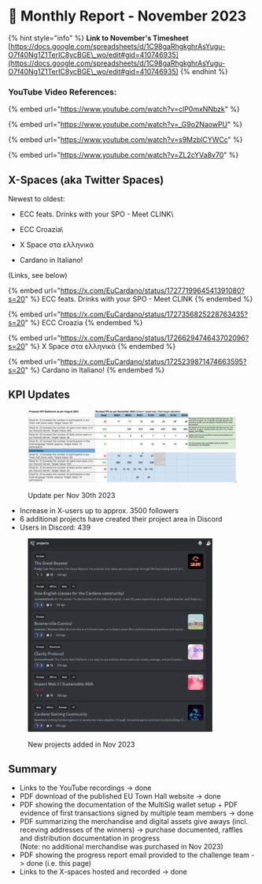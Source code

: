 # 🛫 Monthly Report - November 2023



{% hint style="info" %}
**Link to November's Timesheet** [https://docs.google.com/spreadsheets/d/1C98gaRhgkghrAsYugu-O7f40Ng1Z1TerIC8ycBGE\_wo/edit#gid=410746935](https://docs.google.com/spreadsheets/d/1C98gaRhgkghrAsYugu-O7f40Ng1Z1TerIC8ycBGE\_wo/edit#gid=410746935)
{% endhint %}



### YouTube Video References:

{% embed url="https://www.youtube.com/watch?v=clP0mxNNbzk" %}

{% embed url="https://www.youtube.com/watch?v=_G9o2NaowPU" %}

{% embed url="https://www.youtube.com/watch?v=s9MzblCYWCc" %}

{% embed url="https://www.youtube.com/watch?v=ZL2cYVa8v70" %}

## X-Spaces (aka Twitter Spaces)

Newest to oldest:

* ECC feats. Drinks with your SPO - Meet CLINK\

* ECC Croazia\

* X Space στα ελληνικά
* Cardano in Italiano!

(Links, see below)

{% embed url="https://x.com/EuCardano/status/1727719964541391080?s=20" %}
ECC feats. Drinks with your SPO - Meet CLINK
{% endembed %}

{% embed url="https://x.com/EuCardano/status/1727356825228763435?s=20" %}
ECC Croazia
{% endembed %}

{% embed url="https://x.com/EuCardano/status/1726629474643702096?s=20" %}
X Space στα ελληνικά
{% endembed %}

{% embed url="https://x.com/EuCardano/status/1725239871474663595?s=20" %}
Cardano in Italiano!
{% endembed %}

## KPI Updates

<figure><img src="../../.gitbook/assets/Screenshot 2023-12-09 at 05.28.58.png" alt=""><figcaption><p>Update per Nov 30th 2023</p></figcaption></figure>

* Increase in X-users up to approx. 3500 followers
* 6 additional projects have created their project area in Discord
* Users in Discord: 439

<figure><img src="../../.gitbook/assets/Screenshot 2023-12-09 at 05.22.19.png" alt="" width="375"><figcaption><p>New projects added in Nov 2023</p></figcaption></figure>

## Summary

* Links to the YouTube recordings -> done
* PDF download of the published EU Town Hall website -> done
* PDF showing the documentation of the MultiSig wallet setup + PDF evidence of first transactions signed by multiple team members -> done
* PDF summarizing the merchandise and digital assets give aways (incl. receving addresses of the winners)  -> purchase documented, raffles and distribution documentation in progress\
  (Note: no additional merchandise was purchased in Nov 2023)
* PDF showing the progress report email provided to the challenge team -> done (i.e. this page)
* Links to the X-spaces hosted and recorded -> done

